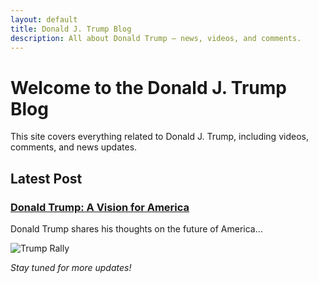 ```yaml
---
layout: default
title: Donald J. Trump Blog
description: All about Donald Trump – news, videos, and comments.
---
```


# Welcome to the Donald J. Trump Blog

This site covers everything related to Donald J. Trump, including videos, comments, and news updates.

## Latest Post
### [Donald Trump: A Vision for America](posts/2024-12-04-trump-vision.md)
Donald Trump shares his thoughts on the future of America...

![Trump Rally](https://via.placeholder.com/600x300)

_Stay tuned for more updates!_

